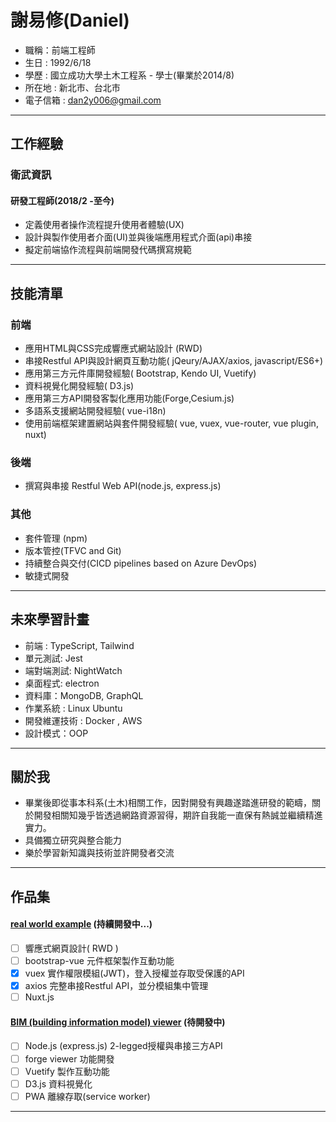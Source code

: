 # 謝易修(Daniel)
 
+ 職稱：前端工程師 
+ 生日 : 1992/6/18 
+ 學歷 : 國立成功大學土木工程系 - 學士(畢業於2014/8) 
+ 所在地 : 新北市、台北市 
+ 電子信箱 : dan2y006@gmail.com 

 * * *

## 工作經驗 
### 衛武資訊
#### 研發工程師(2018/2 -至今)
+ 定義使用者操作流程提升使用者體驗(UX)
+ 設計與製作使用者介面(UI)並與後端應用程式介面(api)串接 
+ 擬定前端協作流程與前端開發代碼撰寫規範 

* * * 
  
## 技能清單 

### 前端 

+ 應用HTML與CSS完成響應式網站設計 (RWD) 
+ 串接Restful API與設計網頁互動功能( jQeury/AJAX/axios, javascript/ES6+) 
+ 應用第三方元件庫開發經驗( Bootstrap, Kendo UI, Vuetify)
+ 資料視覺化開發經驗( D3.js)
+ 應用第三方API開發客製化應用功能(Forge,Cesium.js)
+ 多語系支援網站開發經驗( vue-i18n) 
+ 使用前端框架建置網站與套件開發經驗( vue, vuex, vue-router, vue plugin, nuxt) 

### 後端 

+ 撰寫與串接 Restful Web API(node.js, express.js) 

### 其他 
+ 套件管理 (npm)
+ 版本管控(TFVC and Git) 
+ 持續整合與交付(CICD pipelines based on Azure DevOps) 
+ 敏捷式開發 

* * *

## 未來學習計畫 

+ 前端 : TypeScript, Tailwind 
+ 單元測試: Jest
+ 端對端測試: NightWatch
+ 桌面程式: electron 
+ 資料庫：MongoDB, GraphQL 
+ 作業系統 : Linux Ubuntu 
+ 開發維運技術 : Docker , AWS
+ 設計模式：OOP 

* * *

## 關於我 

+ 畢業後即從事本科系(土木)相關工作，因對開發有興趣遂踏進研發的範疇，關於開發相關知幾乎皆透過網路資源習得，期許自我能一直保有熱誠並繼續精進實力。
+ 具備獨立研究與整合能力 
+ 樂於學習新知識與技術並許開發者交流

 * * *


## 作品集

#### [real world example](https://danielhsieh0618.github.io/real-world-vue/#/) (持續開發中...)
+ [ ] 響應式網頁設計( RWD )
+ [ ] bootstrap-vue 元件框架製作互動功能
+ [x] vuex 實作權限模組(JWT)，登入授權並存取受保護的API
+ [x] axios 完整串接Restful API，並分模組集中管理
+ [ ] Nuxt.js

#### [BIM (building information model) viewer]() (待開發中)
+ [ ] Node.js (express.js) 2-legged授權與串接三方API
+ [ ] forge viewer 功能開發
+ [ ] Vuetify 製作互動功能
+ [ ] D3.js 資料視覺化
+ [ ] PWA 離線存取(service worker)

 * * *